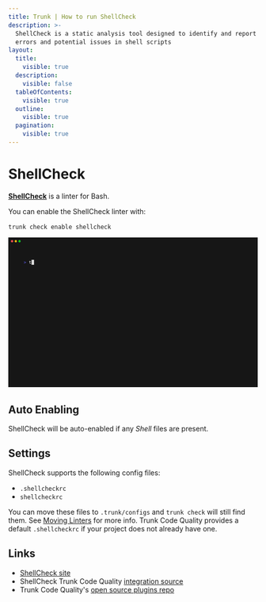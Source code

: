 ```yaml
---
title: Trunk | How to run ShellCheck
description: >-
  ShellCheck is a static analysis tool designed to identify and report syntax
  errors and potential issues in shell scripts
layout:
  title:
    visible: true
  description:
    visible: false
  tableOfContents:
    visible: true
  outline:
    visible: true
  pagination:
    visible: true
---
```


# ShellCheck

[**ShellCheck**](https://www.shellcheck.net/) is a linter for Bash.

You can enable the ShellCheck linter with:

```shell
trunk check enable shellcheck
```

![shellcheck example output](../../../.gitbook/assets/shellcheck.gif)

## Auto Enabling

ShellCheck will be auto-enabled if any _Shell_ files are present.

## Settings

ShellCheck supports the following config files:

* `.shellcheckrc`
* `shellcheckrc`

You can move these files to `.trunk/configs` and `trunk check` will still find them. See [Moving Linters](../configure-linters.md#moving-linters) for more info. Trunk Code Quality provides a default `.shellcheckrc` if your project does not already have one.

## Links

* [ShellCheck site](https://www.shellcheck.net/)
* ShellCheck Trunk Code Quality [integration source](https://github.com/trunk-io/plugins/tree/main/linters/shellcheck)
* Trunk Code Quality's [open source plugins repo](https://github.com/trunk-io/plugins/tree/main)
